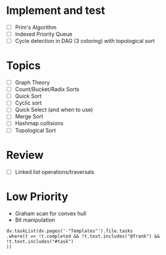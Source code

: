
# Implement and test 
- [ ] Prim's Algorithm
- [ ] Indexed Priority Queue
- [ ] Cycle detection in DAG (3 coloring) with topological sort

# Topics
- [ ] Graph Theory
- [ ] Count/Bucket/Radix Sorts
- [ ] Quick Sort
- [ ] Cyclic sort
- [ ] Quick Select (and when to use)
- [ ] Merge Sort
- [ ] Hashmap collisions
- [ ] Topological Sort

# Review
- [ ] Linked list operations/traversals

# Low Priority
- Graham scan for convex hull
- Bit manipulation


```dataviewjs
dv.taskList(dv.pages('-"Templates"').file.tasks
.where(t => !t.completed && !t.text.includes("@frank") &&
!t.text.includes("#task")
))
```